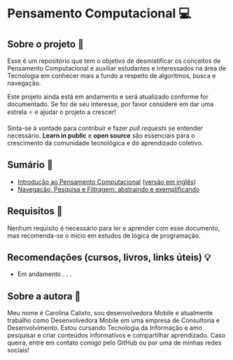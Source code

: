 # Pensamento Computacional :computer:

## Sobre o projeto :rocket:

Esse é um repositório que tem o objetivo de desmistificar os conceitos de Pensamento Computacional e auxiliar estudantes e interessados na área de Tecnologia em conhecer mais a fundo a respeito de algoritmos, busca e navegação.

Este projeto ainda está em andamento e será atualizado conforme for documentado. Se for de seu interesse, por favor considere em dar uma estrela :star: e ajudar o projeto a crescer!

Sinta-se à vontade para contribuir e fazer _pull requests_ se entender necessário. **Learn in public** e **open source** são essenciais para o crescimento da comunidade tecnológica e do aprendizado coletivo.

## Sumário :book:

+ [Introdução ao Pensamento Computacional](https://github.com/calixtocarolina/Pensamento-Computacional/blob/main/Pensamento%20Computacional%20Parte%201.md) ([versão em inglês](https://github.com/calixtocarolina/Pensamento-Computacional/blob/main/en_US/Computational%20Thinking%20Part%201.md))
+ [Navegação, Pesquisa e Filtragem: abstraindo e exemplificando](https://github.com/calixtocarolina/Pensamento-Computacional/blob/main/Pensamento%20Computacional%20Parte%202.md)

## Requisitos :pencil:

Nenhum requisito é necessário para ler e aprender com esse documento, mas recomenda-se o início em estudos de lógica de programação.

## Recomendações (cursos, livros, links úteis) :bulb:

+ Em andamento . . .

## Sobre a autora :dizzy:

Meu nome é Carolina Calixto, sou desenvolvedora Mobile e atualmente trabalho como Desenvolvedora Mobile em uma empresa de Consultoria e Desenvolvimento. Estou cursando Tecnologia da Informação e amo pesquisar e criar conteúdos informativos e compartilhar aprendizado. Caso queira, entre em contato comigo pelo GitHub ou por uma de minhas redes sociais!
